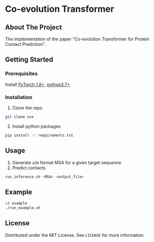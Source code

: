 # Co-evolution Transformer
## About The Project
The implementation of the paper "Co-evolution Transformer for Protein Contact Prediction".

## Getting Started
### Prerequisites
Install [PyTorch 1.8+](https://pytorch.org/), [python3.7+](https://www.python.org/downloads/)

### Installation

1. Clone the repo
```sh
git clone xxx
```

2. Install python packages
```sh
pip install -r requirements.txt
```

## Usage
1. Generate `a3m` format MSA for a given target sequence
2. Predict contacts
```sh
run_inference.sh <MSA> <output_file>
```

## Example
```sh
cd example
./run_example.sh
```

## License
Distributed under the MIT License. See `LICENSE` for more information.
